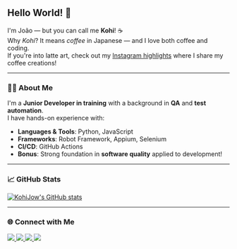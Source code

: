 ## Hello World! 👋

I'm João — but you can call me **Kohi**! ☕  
Why *Kohi*? It means *coffee* in Japanese — and I love both coffee and coding.  
If you're into latte art, check out my [Instagram highlights](https://www.instagram.com/firmino.jm?igsh=MTdxeTR6NHgweGZ3NA==) where I share my coffee creations!

---

### 👨‍💻 About Me

I'm a **Junior Developer in training** with a background in **QA** and **test automation**.  
I have hands-on experience with:

- **Languages & Tools**: Python, JavaScript  
- **Frameworks**: Robot Framework, Appium, Selenium  
- **CI/CD**: GitHub Actions  
- **Bonus**: Strong foundation in **software quality** applied to development!

---

### 📈 GitHub Stats

[![KohiJow's GitHub stats](https://github-readme-stats.vercel.app/api?username=KohiJow&show_icons=true&theme=radical)](https://github.com/anuraghazra/github-readme-stats)

---

### 🌐 Connect with Me

<div>
  <a href="https://www.instagram.com/firmino.jm?igsh=MTdxeTR6NHgweGZ3NA==" target="_blank">
    <img src="https://img.shields.io/badge/-Instagram-%23E4405F?style=for-the-badge&logo=instagram&logoColor=white">
  </a>
  <a href="https://www.twitch.tv/jowbarista" target="_blank">
    <img src="https://img.shields.io/badge/Twitch-9146FF?style=for-the-badge&logo=twitch&logoColor=white">
  </a>
  <a href="mailto:contatojmfr@gmail.com" target="_blank">
    <img src="https://img.shields.io/badge/-Gmail-%23333?style=for-the-badge&logo=gmail&logoColor=white">
  </a>
  <a href="https://www.linkedin.com/in/jo%C3%A3o-mateus-firmino-rodrigues-ab8622232/?locale=en_US" target="_blank">
    <img src="https://img.shields.io/badge/-LinkedIn-%230077B5?style=for-the-badge&logo=linkedin&logoColor=white">
  </a> 
</div>
